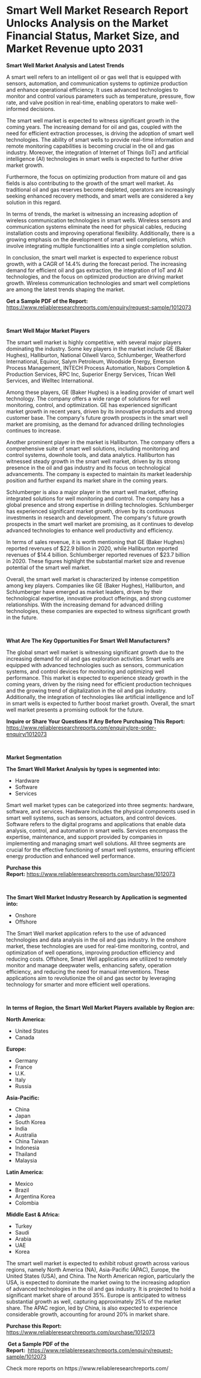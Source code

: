 <p><h1>Smart Well Market Research Report Unlocks Analysis on the Market Financial Status, Market Size, and Market Revenue upto 2031</h1></p><p><strong>Smart Well Market Analysis and Latest Trends</strong></p>
<p><p>A smart well refers to an intelligent oil or gas well that is equipped with sensors, automation, and communication systems to optimize production and enhance operational efficiency. It uses advanced technologies to monitor and control various parameters such as temperature, pressure, flow rate, and valve position in real-time, enabling operators to make well-informed decisions.</p><p>The smart well market is expected to witness significant growth in the coming years. The increasing demand for oil and gas, coupled with the need for efficient extraction processes, is driving the adoption of smart well technologies. The ability of smart wells to provide real-time information and remote monitoring capabilities is becoming crucial in the oil and gas industry. Moreover, the integration of Internet of Things (IoT) and artificial intelligence (AI) technologies in smart wells is expected to further drive market growth.</p><p>Furthermore, the focus on optimizing production from mature oil and gas fields is also contributing to the growth of the smart well market. As traditional oil and gas reserves become depleted, operators are increasingly seeking enhanced recovery methods, and smart wells are considered a key solution in this regard.</p><p>In terms of trends, the market is witnessing an increasing adoption of wireless communication technologies in smart wells. Wireless sensors and communication systems eliminate the need for physical cables, reducing installation costs and improving operational flexibility. Additionally, there is a growing emphasis on the development of smart well completions, which involve integrating multiple functionalities into a single completion solution.</p><p>In conclusion, the smart well market is expected to experience robust growth, with a CAGR of 14.4% during the forecast period. The increasing demand for efficient oil and gas extraction, the integration of IoT and AI technologies, and the focus on optimized production are driving market growth. Wireless communication technologies and smart well completions are among the latest trends shaping the market.</p></p>
<p><strong>Get a Sample PDF of the Report:&nbsp;</strong> <a href="https://www.reliableresearchreports.com/enquiry/request-sample/1012073">https://www.reliableresearchreports.com/enquiry/request-sample/1012073</a></p>
<p>&nbsp;</p>
<p><strong>Smart Well Major Market Players</strong></p>
<p><p>The smart well market is highly competitive, with several major players dominating the industry. Some key players in the market include GE (Baker Hughes), Halliburton, National Oilwell Varco, Schlumberger, Weatherford International, Equinor, Salym Petroleum, Woodside Energy, Emerson Process Management, INTECH Process Automation, Nabors Completion & Production Services, RPC Inc, Superior Energy Services, Trican Well Services, and Welltec International.</p><p>Among these players, GE (Baker Hughes) is a leading provider of smart well technology. The company offers a wide range of solutions for well monitoring, control, and optimization. GE has experienced significant market growth in recent years, driven by its innovative products and strong customer base. The company's future growth prospects in the smart well market are promising, as the demand for advanced drilling technologies continues to increase.</p><p>Another prominent player in the market is Halliburton. The company offers a comprehensive suite of smart well solutions, including monitoring and control systems, downhole tools, and data analytics. Halliburton has witnessed steady growth in the smart well market, driven by its strong presence in the oil and gas industry and its focus on technological advancements. The company is expected to maintain its market leadership position and further expand its market share in the coming years.</p><p>Schlumberger is also a major player in the smart well market, offering integrated solutions for well monitoring and control. The company has a global presence and strong expertise in drilling technologies. Schlumberger has experienced significant market growth, driven by its continuous investments in research and development. The company's future growth prospects in the smart well market are promising, as it continues to develop advanced technologies to enhance well productivity and efficiency.</p><p>In terms of sales revenue, it is worth mentioning that GE (Baker Hughes) reported revenues of $22.9 billion in 2020, while Halliburton reported revenues of $14.4 billion. Schlumberger reported revenues of $23.7 billion in 2020. These figures highlight the substantial market size and revenue potential of the smart well market.</p><p>Overall, the smart well market is characterized by intense competition among key players. Companies like GE (Baker Hughes), Halliburton, and Schlumberger have emerged as market leaders, driven by their technological expertise, innovative product offerings, and strong customer relationships. With the increasing demand for advanced drilling technologies, these companies are expected to witness significant growth in the future.</p></p>
<p>&nbsp;</p>
<p><strong>What Are The Key Opportunities For Smart Well Manufacturers?</strong></p>
<p><p>The global smart well market is witnessing significant growth due to the increasing demand for oil and gas exploration activities. Smart wells are equipped with advanced technologies such as sensors, communication systems, and control devices for monitoring and optimizing well performance. This market is expected to experience steady growth in the coming years, driven by the rising need for efficient production techniques and the growing trend of digitalization in the oil and gas industry. Additionally, the integration of technologies like artificial intelligence and IoT in smart wells is expected to further boost market growth. Overall, the smart well market presents a promising outlook for the future.</p></p>
<p><strong>Inquire or Share Your Questions If Any Before Purchasing This Report:</strong> <a href="https://www.reliableresearchreports.com/enquiry/pre-order-enquiry/1012073">https://www.reliableresearchreports.com/enquiry/pre-order-enquiry/1012073</a></p>
<p>&nbsp;</p>
<p><strong>Market Segmentation</strong></p>
<p><strong>The Smart Well Market Analysis by types is segmented into:</strong></p>
<p><ul><li>Hardware</li><li>Software</li><li>Services</li></ul></p>
<p><p>Smart well market types can be categorized into three segments: hardware, software, and services. Hardware includes the physical components used in smart well systems, such as sensors, actuators, and control devices. Software refers to the digital programs and applications that enable data analysis, control, and automation in smart wells. Services encompass the expertise, maintenance, and support provided by companies in implementing and managing smart well solutions. All three segments are crucial for the effective functioning of smart well systems, ensuring efficient energy production and enhanced well performance.</p></p>
<p><strong>Purchase this Report:&nbsp;</strong><a href="https://www.reliableresearchreports.com/purchase/1012073">https://www.reliableresearchreports.com/purchase/1012073</a></p>
<p>&nbsp;</p>
<p><strong>The Smart Well Market Industry Research by Application is segmented into:</strong></p>
<p><ul><li>Onshore</li><li>Offshore</li></ul></p>
<p><p>The Smart Well market application refers to the use of advanced technologies and data analysis in the oil and gas industry. In the onshore market, these technologies are used for real-time monitoring, control, and optimization of well operations, improving production efficiency and reducing costs. Offshore, Smart Well applications are utilized to remotely monitor and manage deepwater wells, enhancing safety, operation efficiency, and reducing the need for manual interventions. These applications aim to revolutionize the oil and gas sector by leveraging technology for smarter and more efficient well operations.</p></p>
<p>&nbsp;</p>
<p><strong>In terms of Region, the Smart Well Market Players available by Region are:</strong></p>
<p>
    <p> <strong> North America: </strong>
        <ul>
            <li>United States</li>
            <li>Canada</li>
        </ul>
        </p> 
    <p> <strong> Europe: </strong>
        <ul>
            <li>Germany</li>
            <li>France</li>
            <li>U.K.</li>
            <li>Italy</li>
            <li>Russia</li>
        </ul>
        </p> 
    <p> <strong> Asia-Pacific: </strong>
        <ul>
            <li>China</li>
            <li>Japan</li>
            <li>South Korea</li>
            <li>India</li>
            <li>Australia</li>
            <li>China Taiwan</li>
            <li>Indonesia</li>
            <li>Thailand</li>
            <li>Malaysia</li>
        </ul>
        </p> 
    <p> <strong> Latin America: </strong>
        <ul>
            <li>Mexico</li>
            <li>Brazil</li>
            <li>Argentina Korea</li>
            <li>Colombia</li>
        </ul>
        </p> 
    <p> <strong> Middle East & Africa: </strong>
        <ul>
            <li>Turkey</li>
            <li>Saudi</li>
            <li>Arabia</li>
            <li>UAE</li>
            <li>Korea</li>
        </ul>
    </p>
    </p>
<p><p>The smart well market is expected to exhibit robust growth across various regions, namely North America (NA), Asia-Pacific (APAC), Europe, the United States (USA), and China. The North American region, particularly the USA, is expected to dominate the market owing to the increasing adoption of advanced technologies in the oil and gas industry. It is projected to hold a significant market share of around 35%. Europe is anticipated to witness substantial growth as well, capturing approximately 25% of the market share. The APAC region, led by China, is also expected to experience considerable growth, accounting for around 20% in market share.</p></p>
<p><strong>Purchase this Report: </strong><a href="https://www.reliableresearchreports.com/purchase/1012073">https://www.reliableresearchreports.com/purchase/1012073</a></p>
<p>&nbsp;<strong>Get a Sample PDF of the Report:&nbsp;&nbsp;</strong><a href="https://www.reliableresearchreports.com/enquiry/request-sample/1012073">https://www.reliableresearchreports.com/enquiry/request-sample/1012073</a></p>
<p><strong></strong></p>
<p>Check more reports on https://www.reliableresearchreports.com/</p>